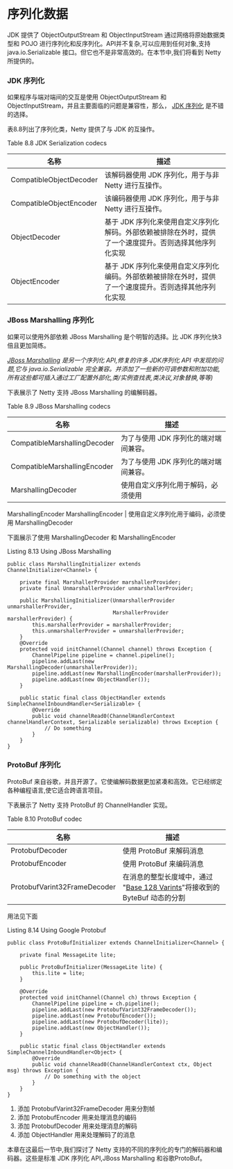 序列化数据
====

JDK 提供了 ObjectOutputStream 和 ObjectInputStream 通过网络将原始数据类型和 POJO 进行序列化和反序列化。API并不复杂,可以应用到任何对象,支持 java.io.Serializable 接口。但它也不是非常高效的。在本节中,我们将看到 Netty 所提供的。

### JDK 序列化

如果程序与端对端间的交互是使用 ObjectOutputStream 和
ObjectInputStream，并且主要面临的问题是兼容性，那么，
[JDK 序列化](http://docs.oracle.com/javase/7/docs/technotes/guides/serialization/) 是不错的选择。

表8.8列出了序列化类，Netty 提供了与 JDK 的互操作。

Table 8.8 JDK Serialization codecs

名称 | 描述
-----|----
CompatibleObjectDecoder | 该解码器使用 JDK 序列化，用于与非 Netty 进行互操作。
CompatibleObjectEncoder | 该编码器使用 JDK 序列化，用于与非 Netty 进行互操作。
ObjectDecoder | 基于 JDK 序列化来使用自定义序列化解码。外部依赖被排除在外时，提供了一个速度提升。否则选择其他序列化实现
ObjectEncoder | 基于 JDK 序列化来使用自定义序列化编码。外部依赖被排除在外时，提供了一个速度提升。否则选择其他序列化实现

### JBoss Marshalling 序列化

如果可以使用外部依赖 JBoss Marshalling 是个明智的选择。比 JDK 序列化快3倍且更加简练。

*[JBoss Marshalling](https://www.jboss.org/jbossmarshalling) 是另一个序列化 API,修复的许多 JDK序列化 API 中发现的问题,它与  java.io.Serializable 完全兼容。并添加了一些新的可调参数和附加功能,所有这些都可插入通过工厂配置外部化,类/实例查找表,类决议,对象替换,等等)*

下表展示了 Netty 支持 JBoss Marshalling 的编解码器。

Table 8.9 JBoss Marshalling codecs

名称 | 描述
-----|----
CompatibleMarshallingDecoder | 为了与使用 JDK 序列化的端对端间兼容。
CompatibleMarshallingEncoder | 为了与使用 JDK 序列化的端对端间兼容。
MarshallingDecoder | 使用自定义序列化用于解码，必须使用
MarshallingEncoder
MarshallingEncoder | 使用自定义序列化用于编码，必须使用
MarshallingDecoder

下面展示了使用 MarshallingDecoder 和 MarshallingEncoder

Listing 8.13 Using JBoss Marshalling
    
    public class MarshallingInitializer extends ChannelInitializer<Channel> {
    
        private final MarshallerProvider marshallerProvider;
        private final UnmarshallerProvider unmarshallerProvider;
    
        public MarshallingInitializer(UnmarshallerProvider unmarshallerProvider,
                                      MarshallerProvider marshallerProvider) {
            this.marshallerProvider = marshallerProvider;
            this.unmarshallerProvider = unmarshallerProvider;
        }
        @Override
        protected void initChannel(Channel channel) throws Exception {
            ChannelPipeline pipeline = channel.pipeline();
            pipeline.addLast(new MarshallingDecoder(unmarshallerProvider));
            pipeline.addLast(new MarshallingEncoder(marshallerProvider));
            pipeline.addLast(new ObjectHandler());
        }
    
        public static final class ObjectHandler extends SimpleChannelInboundHandler<Serializable> {
            @Override
            public void channelRead0(ChannelHandlerContext channelHandlerContext, Serializable serializable) throws Exception {
                // Do something
            }
        }
    }


### ProtoBuf 序列化

ProtoBuf 来自谷歌，并且开源了。它使编解码数据更加紧凑和高效。它已经绑定各种编程语言,使它适合跨语言项目。

下表展示了 Netty 支持 ProtoBuf 的 ChannelHandler 实现。

Table 8.10 ProtoBuf codec

名称 | 描述
-----|----
ProtobufDecoder | 使用 ProtoBuf 来解码消息
ProtobufEncoder | 使用 ProtoBuf 来编码消息 
ProtobufVarint32FrameDecoder | 在消息的整型长度域中，通过 "[Base 128 Varints](https://developers.google.com/protocol-buffers/docs/encoding)"将接收到的 ByteBuf 动态的分割

用法见下面

Listing 8.14 Using Google Protobuf

    public class ProtoBufInitializer extends ChannelInitializer<Channel> {
    
        private final MessageLite lite;
    
        public ProtoBufInitializer(MessageLite lite) {
            this.lite = lite;
        }
    
        @Override
        protected void initChannel(Channel ch) throws Exception {
            ChannelPipeline pipeline = ch.pipeline();
            pipeline.addLast(new ProtobufVarint32FrameDecoder());
            pipeline.addLast(new ProtobufEncoder());
            pipeline.addLast(new ProtobufDecoder(lite));
            pipeline.addLast(new ObjectHandler());
        }
    
        public static final class ObjectHandler extends SimpleChannelInboundHandler<Object> {
            @Override
            public void channelRead0(ChannelHandlerContext ctx, Object msg) throws Exception {
                // Do something with the object
            }
        }
    }


1. 添加 ProtobufVarint32FrameDecoder 用来分割帧
2. 添加 ProtobufEncoder 用来处理消息的编码
3. 添加 ProtobufDecoder 用来处理消息的解码
4. 添加 ObjectHandler 用来处理解码了的消息

本章在这最后一节中,我们探讨了 Netty 支持的不同的序列化的专门的解码器和编码器。这些是标准 JDK 序列化 API,JBoss Marshalling 和谷歌ProtoBuf。